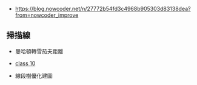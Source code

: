 - <https://blog.nowcoder.net/n/27772b54fd3c4968b905303d83138dea?from=nowcoder_improve>

## 掃描線

- 曼哈頓轉雪茄夫距離
- [class 10](https://drive.google.com/file/d/1-KGWKW8z2foucvcgeMJ0j2MABreT3sVF/view)



- 線段樹優化建圖